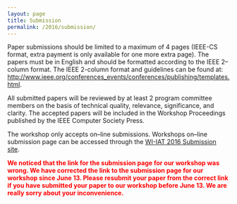 ```yaml
---
layout: page
title: Submission
permalink: /2016/submission/
---
```

Paper submissions should be limited to a maximum of 4 pages (IEEE-CS format, extra payment is only available for one more extra page). The papers must be in English and should be formatted according to the IEEE 2–column format. The IEEE 2-column format and guidelines can be found at: <http://www.ieee.org/conferences_events/conferences/publishing/templates.html>.

All submitted papers will be reviewed by at least 2 program committee members on the basis of technical quality, relevance, significance, and clarity. The accepted papers will be included in the Workshop Proceedings published by the IEEE Computer Society Press.

The workshop only accepts on–line submissions. Workshops on–line submission page can be accessed through the [WI-IAT 2016 Submission site](https://wi-lab.com/cyberchair/2016/wi16/scripts/submit.php?subarea=S08&undisplay_detail=1&wh=/cyberchair/2016/wi16/scripts/ws_submit.php).

<div style="color: red; font-weight: bold;">
We noticed that the link for the submission page for our workshop was wrong.
We have corrected the link to the submission page for our workshop since June 13.
Please resubmit your paper from the correct link if you have submitted your paper to our workshop before June 13. We are really sorry about your inconvenience.
</div>
